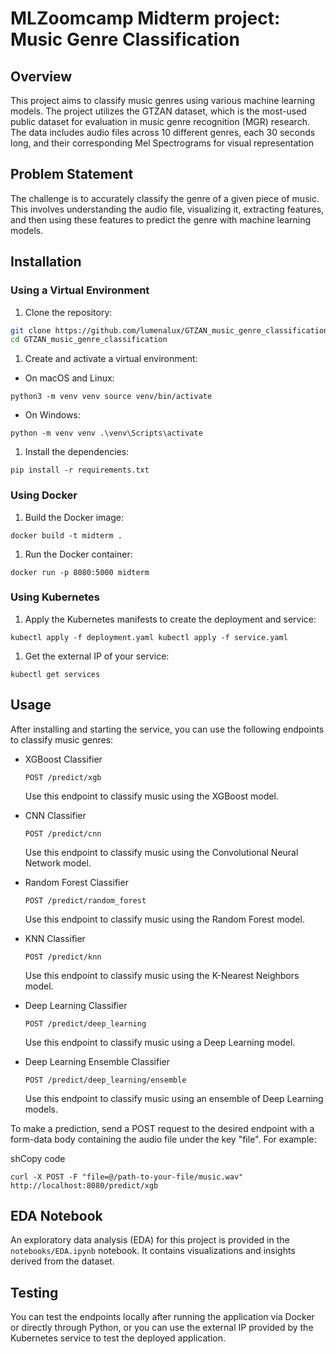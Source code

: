 # MLZoomcamp Midterm project: Music Genre Classification

## Overview

This project aims to classify music genres using various machine learning models. The project utilizes the GTZAN dataset, which is the most-used public dataset for evaluation in music genre recognition (MGR) research. The data includes audio files across 10 different genres, each 30 seconds long, and their corresponding Mel Spectrograms for visual representation

## Problem Statement

The challenge is to accurately classify the genre of a given piece of music. This involves understanding the audio file, visualizing it, extracting features, and then using these features to predict the genre with machine learning models.

## Installation

### Using a Virtual Environment

1. Clone the repository:

```sh
git clone https://github.com/lumenalux/GTZAN_music_genre_classification
cd GTZAN_music_genre_classification
```

1.  Create and activate a virtual environment:

- On macOS and Linux:

`python3 -m venv venv
source venv/bin/activate`

- On Windows:

`python -m venv venv
.\venv\Scripts\activate`

1.  Install the dependencies:

`pip install -r requirements.txt`

### Using Docker

1.  Build the Docker image:

`docker build -t midterm .`

1.  Run the Docker container:

`docker run -p 8080:5000 midterm`

### Using Kubernetes

1.  Apply the Kubernetes manifests to create the deployment and service:

`kubectl apply -f deployment.yaml
kubectl apply -f service.yaml`

1.  Get the external IP of your service:

`kubectl get services`

## Usage

After installing and starting the service, you can use the following endpoints to classify music genres:

- XGBoost Classifier

  `POST /predict/xgb`

  Use this endpoint to classify music using the XGBoost model.

- CNN Classifier

  `POST /predict/cnn`

  Use this endpoint to classify music using the Convolutional Neural Network model.

- Random Forest Classifier

  `POST /predict/random_forest`

  Use this endpoint to classify music using the Random Forest model.

- KNN Classifier

  `POST /predict/knn`

  Use this endpoint to classify music using the K-Nearest Neighbors model.

- Deep Learning Classifier

  `POST /predict/deep_learning`

  Use this endpoint to classify music using a Deep Learning model.

- Deep Learning Ensemble Classifier

  `POST /predict/deep_learning/ensemble`

  Use this endpoint to classify music using an ensemble of Deep Learning models.

To make a prediction, send a POST request to the desired endpoint with a form-data body containing the audio file under the key "file". For example:

shCopy code

`curl -X POST -F "file=@/path-to-your-file/music.wav" http://localhost:8080/predict/xgb`

## EDA Notebook

An exploratory data analysis (EDA) for this project is provided in the `notebooks/EDA.ipynb` notebook. It contains visualizations and insights derived from the dataset.

## Testing

You can test the endpoints locally after running the application via Docker or directly through Python, or you can use the external IP provided by the Kubernetes service to test the deployed application.
